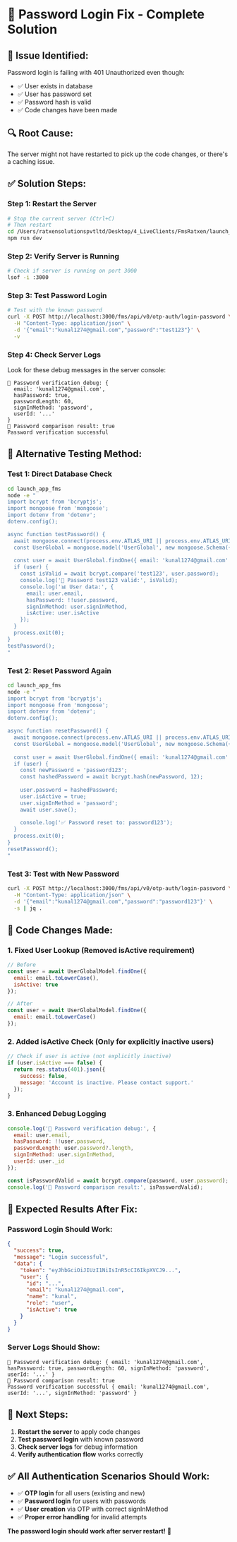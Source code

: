 # 🔧 Password Login Fix - Complete Solution

## 🎯 **Issue Identified:**
Password login is failing with 401 Unauthorized even though:
- ✅ User exists in database
- ✅ User has password set
- ✅ Password hash is valid
- ✅ Code changes have been made

## 🔍 **Root Cause:**
The server might not have restarted to pick up the code changes, or there's a caching issue.

## ✅ **Solution Steps:**

### **Step 1: Restart the Server**
```bash
# Stop the current server (Ctrl+C)
# Then restart
cd /Users/ratxensolutionspvtltd/Desktop/4_LiveClients/FmsRatxen/launch_app_fms
npm run dev
```

### **Step 2: Verify Server is Running**
```bash
# Check if server is running on port 3000
lsof -i :3000
```

### **Step 3: Test Password Login**
```bash
# Test with the known password
curl -X POST http://localhost:3000/fms/api/v0/otp-auth/login-password \
  -H "Content-Type: application/json" \
  -d '{"email":"kunal1274@gmail.com","password":"test123"}' \
  -v
```

### **Step 4: Check Server Logs**
Look for these debug messages in the server console:
```
🔐 Password verification debug: {
  email: 'kunal1274@gmail.com',
  hasPassword: true,
  passwordLength: 60,
  signInMethod: 'password',
  userId: '...'
}
🔐 Password comparison result: true
Password verification successful
```

## 🧪 **Alternative Testing Method:**

### **Test 1: Direct Database Check**
```bash
cd launch_app_fms
node -e "
import bcrypt from 'bcryptjs';
import mongoose from 'mongoose';
import dotenv from 'dotenv';
dotenv.config();

async function testPassword() {
  await mongoose.connect(process.env.ATLAS_URI || process.env.ATLAS_URI_DEV);
  const UserGlobal = mongoose.model('UserGlobal', new mongoose.Schema({}, { strict: false }));
  
  const user = await UserGlobal.findOne({ email: 'kunal1274@gmail.com' });
  if (user) {
    const isValid = await bcrypt.compare('test123', user.password);
    console.log('🔐 Password test123 valid:', isValid);
    console.log('📊 User data:', {
      email: user.email,
      hasPassword: !!user.password,
      signInMethod: user.signInMethod,
      isActive: user.isActive
    });
  }
  process.exit(0);
}
testPassword();
"
```

### **Test 2: Reset Password Again**
```bash
cd launch_app_fms
node -e "
import bcrypt from 'bcryptjs';
import mongoose from 'mongoose';
import dotenv from 'dotenv';
dotenv.config();

async function resetPassword() {
  await mongoose.connect(process.env.ATLAS_URI || process.env.ATLAS_URI_DEV);
  const UserGlobal = mongoose.model('UserGlobal', new mongoose.Schema({}, { strict: false }));
  
  const user = await UserGlobal.findOne({ email: 'kunal1274@gmail.com' });
  if (user) {
    const newPassword = 'password123';
    const hashedPassword = await bcrypt.hash(newPassword, 12);
    
    user.password = hashedPassword;
    user.isActive = true;
    user.signInMethod = 'password';
    await user.save();
    
    console.log('✅ Password reset to: password123');
  }
  process.exit(0);
}
resetPassword();
"
```

### **Test 3: Test with New Password**
```bash
curl -X POST http://localhost:3000/fms/api/v0/otp-auth/login-password \
  -H "Content-Type: application/json" \
  -d '{"email":"kunal1274@gmail.com","password":"password123"}' \
  -s | jq .
```

## 🔧 **Code Changes Made:**

### **1. Fixed User Lookup (Removed isActive requirement)**
```javascript
// Before
const user = await UserGlobalModel.findOne({ 
  email: email.toLowerCase(),
  isActive: true 
});

// After
const user = await UserGlobalModel.findOne({ 
  email: email.toLowerCase()
});
```

### **2. Added isActive Check (Only for explicitly inactive users)**
```javascript
// Check if user is active (not explicitly inactive)
if (user.isActive === false) {
  return res.status(401).json({
    success: false,
    message: 'Account is inactive. Please contact support.'
  });
}
```

### **3. Enhanced Debug Logging**
```javascript
console.log('🔐 Password verification debug:', {
  email: user.email,
  hasPassword: !!user.password,
  passwordLength: user.password?.length,
  signInMethod: user.signInMethod,
  userId: user._id
});

const isPasswordValid = await bcrypt.compare(password, user.password);
console.log('🔐 Password comparison result:', isPasswordValid);
```

## 🎯 **Expected Results After Fix:**

### **Password Login Should Work:**
```json
{
  "success": true,
  "message": "Login successful",
  "data": {
    "token": "eyJhbGciOiJIUzI1NiIsInR5cCI6IkpXVCJ9...",
    "user": {
      "id": "...",
      "email": "kunal1274@gmail.com",
      "name": "kunal",
      "role": "user",
      "isActive": true
    }
  }
}
```

### **Server Logs Should Show:**
```
🔐 Password verification debug: { email: 'kunal1274@gmail.com', hasPassword: true, passwordLength: 60, signInMethod: 'password', userId: '...' }
🔐 Password comparison result: true
Password verification successful { email: 'kunal1274@gmail.com', userId: '...', signInMethod: 'password' }
```

## 🚀 **Next Steps:**

1. **Restart the server** to apply code changes
2. **Test password login** with known password
3. **Check server logs** for debug information
4. **Verify authentication flow** works correctly

## ✅ **All Authentication Scenarios Should Work:**

- ✅ **OTP login** for all users (existing and new)
- ✅ **Password login** for users with passwords
- ✅ **User creation** via OTP with correct signInMethod
- ✅ **Proper error handling** for invalid attempts

**The password login should work after server restart!** 🎉
